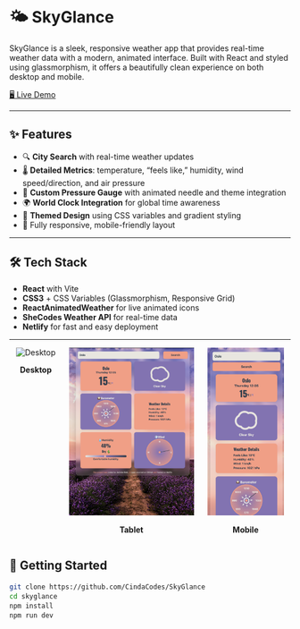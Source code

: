 # 🌤️ SkyGlance

SkyGlance is a sleek, responsive weather app that provides real-time weather data with a modern, animated interface. Built with React and styled using glassmorphism, it offers a beautifully clean experience on both desktop and mobile.

[🖥️ Live Demo](https://skyglance.netlify.app/)

---

## ✨ Features

- 🔍 **City Search** with real-time weather updates  
- 🌡️ **Detailed Metrics**: temperature, “feels like,” humidity, wind speed/direction, and air pressure  
- 🎯 **Custom Pressure Gauge** with animated needle and theme integration  
- 🌍 **World Clock Integration** for global time awareness  
- 🎨 **Themed Design** using CSS variables and gradient styling  
- 📱 Fully responsive, mobile-friendly layout  

---

## 🛠️ Tech Stack

- **React** with Vite  
- **CSS3** + CSS Variables (Glassmorphism, Responsive Grid)  
- **ReactAnimatedWeather** for live animated icons  
- **SheCodes Weather API** for real-time data  
- **Netlify** for fast and easy deployment  

---

<div align="center" style="display: flex; justify-content: center; gap: 1.5rem;">
  <div>
    <img src="./Screenshot.png" alt="Desktop" style="height: 300px;" />
    <p align="center"><strong>Desktop</strong></p>
  </div>
  <div>
    <img src="./screenshot-tablet.png" alt="Tablet" style="height: 300px;" />
    <p align="center"><strong>Tablet</strong></p>
  </div>
  <div>
    <img src="./screenshot-mobile.png" alt="Mobile" style="height: 300px;" />
    <p align="center"><strong>Mobile</strong></p>
  </div>
</div>



## 🚀 Getting Started

```bash
git clone https://github.com/CindaCodes/SkyGlance
cd skyglance
npm install
npm run dev

